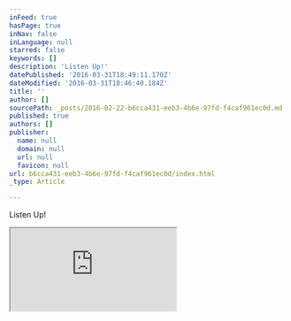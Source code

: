 ```yaml
---
inFeed: true
hasPage: true
inNav: false
inLanguage: null
starred: false
keywords: []
description: 'Listen Up!'
datePublished: '2016-03-31T18:49:11.170Z'
dateModified: '2016-03-31T18:46:40.184Z'
title: ''
author: []
sourcePath: _posts/2016-02-22-b6cca431-eeb3-4b6e-97fd-f4caf961ec0d.md
published: true
authors: []
publisher:
  name: null
  domain: null
  url: null
  favicon: null
url: b6cca431-eeb3-4b6e-97fd-f4caf961ec0d/index.html
_type: Article

---
```

Listen Up!

<iframe src="https://bandcamp.com/EmbeddedPlayer/album=348155430/size=large/bgcol=333333/linkcol=0f91ff/artwork=small/transparent=true/" style=""></iframe>